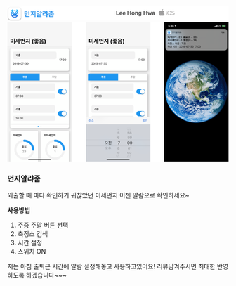 <img src="./logo.png"/>
<img src="./app_image.png"/>

### 먼지알랴줌
외출할 때 마다 확인하기 귀찮았던 미세먼지 이젠 알람으로 확인하세요~

**사용방법**
1. 주중 주말 버튼 선택
2. 측정소 검색
3. 시간 설정
4. 스위치 ON

저는 아침 출퇴근 시간에 알람 설정해놓고 사용하고있어요!
리뷰남겨주시면 최대한 반영하도록 하겠습니다~~~
